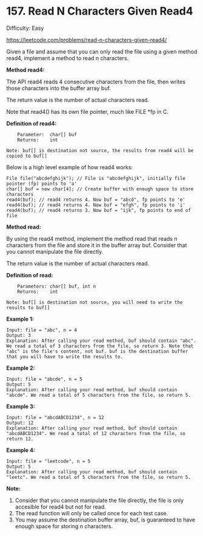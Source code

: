 # 157. Read N Characters Given Read4

Difficulty: Easy

https://leetcode.com/problems/read-n-characters-given-read4/

Given a file and assume that you can only read the file using a given method read4, implement a method to read n characters.

**Method read4:**

The API read4 reads 4 consecutive characters from the file, then writes those characters into the buffer array buf.

The return value is the number of actual characters read.

Note that read4() has its own file pointer, much like FILE *fp in C.

**Definition of read4:**
```
    Parameter:  char[] buf
    Returns:    int

Note: buf[] is destination not source, the results from read4 will be copied to buf[]
```
Below is a high level example of how read4 works:
```
File file("abcdefghijk"); // File is "abcdefghijk", initially file pointer (fp) points to 'a'
char[] buf = new char[4]; // Create buffer with enough space to store characters
read4(buf); // read4 returns 4. Now buf = "abcd", fp points to 'e'
read4(buf); // read4 returns 4. Now buf = "efgh", fp points to 'i'
read4(buf); // read4 returns 3. Now buf = "ijk", fp points to end of file
``` 

**Method read:**

By using the read4 method, implement the method read that reads n characters from the file and store it in the buffer array buf. Consider that you cannot manipulate the file directly.

The return value is the number of actual characters read.

**Definition of read:**
```
    Parameters:	char[] buf, int n
    Returns:	int

Note: buf[] is destination not source, you will need to write the results to buf[]
``` 

**Example 1:**
```
Input: file = "abc", n = 4
Output: 3
Explanation: After calling your read method, buf should contain "abc". We read a total of 3 characters from the file, so return 3. Note that "abc" is the file's content, not buf. buf is the destination buffer that you will have to write the results to.
```

**Example 2:**
```
Input: file = "abcde", n = 5
Output: 5
Explanation: After calling your read method, buf should contain "abcde". We read a total of 5 characters from the file, so return 5.
```

**Example 3:**
```
Input: file = "abcdABCD1234", n = 12
Output: 12
Explanation: After calling your read method, buf should contain "abcdABCD1234". We read a total of 12 characters from the file, so return 12.
```

**Example 4:**
```
Input: file = "leetcode", n = 5
Output: 5
Explanation: After calling your read method, buf should contain "leetc". We read a total of 5 characters from the file, so return 5.
``` 

**Note:**

1. Consider that you cannot manipulate the file directly, the file is only accesible for read4 but not for read.
2. The read function will only be called once for each test case.
3. You may assume the destination buffer array, buf, is guaranteed to have enough space for storing n characters.
